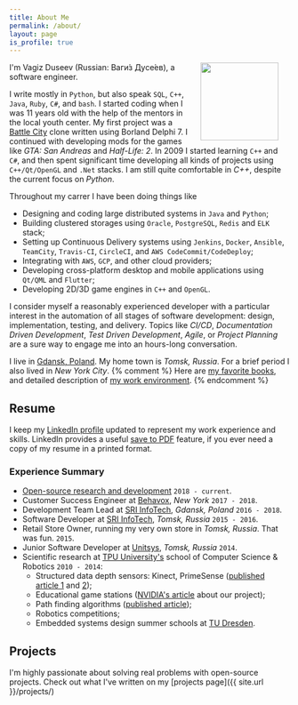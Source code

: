 ```yaml
---
title: About Me
permalink: /about/
layout: page
is_profile: true
---
```

<img src="{{ site.image }}" align="right" width="140" style="margin: 0px 20px">
I'm Vagiz Duseev (Russian: Ваги́з Дусе́ев), a software engineer.

I write mostly in `Python`, but also speak `SQL`, `C++`, `Java`, `Ruby`, `C#`, and `bash`. I started coding when I was 11 years old with the help of the mentors in the local youth center. 
My first project was a [Battle City][battle-city] clone written using Borland Delphi 7. 
I continued with developing mods for the games like *GTA: San Andreas* and *Half-Life: 2*. 
In 2009 I started learning `C++` and `C#`, and then spent significant time developing all kinds of projects using `C++/Qt/OpenGL` and `.Net` stacks.
I am still quite comfortable in *C++*, despite the current focus on *Python*.

Throughout my carrer I have been doing things like
* Designing and coding large distributed systems in `Java` and `Python`;
* Building clustered storages using `Oracle`, `PostgreSQL`, `Redis` and `ELK` stack;
* Setting up Continuous Delivery systems using `Jenkins`, `Docker`, `Ansible`, `TeamCity`, `Travis-CI`, `CircleCI`, and `AWS CodeCommit/CodeDeploy`;
* Integrating with `AWS`, `GCP`, and other cloud providers; 
* Developing cross-platform desktop and mobile applications using `Qt/QML` and `Flutter`;
* Developing 2D/3D game engines in `C++` and `OpenGL`.

I consider myself a reasonably experienced developer with a particular interest in the automation of all stages of software development: design, implementation, testing, and delivery. Topics like *CI/CD*, *Documentation Driven Development*, *Test Driven Development*, *Agile*, or *Project Planning* are a sure way to engage me into an hours-long conversation.

I live in [Gdansk, Poland](https://en.wikipedia.org/wiki/Gda%C5%84sk). My home town is *Tomsk, Russia*. For a brief period I also lived in *New York City*. 
{% comment %}
Here are [my favorite books](/favorite-software-books), and detailed description of [my work environment](/work-environment).
{% endcomment %}

## Resume

I keep my [LinkedIn profile](https://linkedin.com/in/vduseev/) updated to represent my work experience and skills. 
LinkedIn provides a useful [save to PDF](https://www.linkedin.com/help/linkedin/answer/4281/printing-a-profile?lang=en) feature, if you ever need a copy of my resume in a printed format.

### Experience Summary

* [Open-source research and development][github] `2018 - current`.
* Customer Success Engineer at [Behavox](http://behavox.com), *New York* `2017 - 2018`.
* Development Team Lead at [SRI InfoTech](http://sriinfotech.com/), *Gdansk, Poland* `2016 - 2018`.
* Software Developer at [SRI InfoTech](http://sriinfotech.com/), *Tomsk, Russia* `2015 - 2016`.
* Retail Store Owner, running my very own store in *Tomsk, Russia*. That was fun. `2015`.
* Junior Software Developer at [Unitsys](http://unitsys.ru), *Tomsk, Russia* `2014`.
* Scientific research at [TPU University's][university] school of Computer Science & Robotics `2010 - 2014`:
  * Structured data depth sensors: Kinect, PrimeSense ([published article 1][kinect-article] and [2](https://www.science-education.ru/en/article/view?id=17554));
  * Educational game stations ([NVIDIA's article][sand-box-article] about our project);
  * Path finding algorithms ([published article][path-finding-article]);
  * Robotics competitions;
  * Embedded systems design summer schools at [TU Dresden](https://tu-dresden.de/).

## Projects

I'm highly passionate about solving real problems with open-source projects. Check out what I've written on my [projects page]({{ site.url }}/projects/)

[battle-city]: https://en.wikipedia.org/wiki/Battle_City_(video_game)
[github]: https://github.com/vduseev
[university]: https://tpu.ru/en
[kinect-article]: http://ieeexplore.ieee.org/document/6986855/
[sand-box-article]: http://www.nvidia.ru/object/sandbox-blog-ru.html
[path-finding-article]: http://portal.tpu.ru/files/conferences/ctt/proceedings/ctt-2014-2-Tom.pdf


